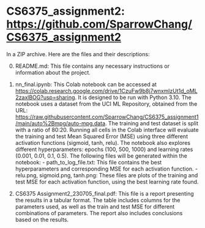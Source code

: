 # CS6375_assignment2: https://github.com/SparrowChang/CS6375_assignment2

In a ZIP archive. Here are the files and their descriptions:

0. README.md: This file contains any necessary instructions or information about the project.

1. nn_final.ipynb: 
    This Colab notebook can be accessed at https://colab.research.google.com/drive/1CzuFw9b8j7wnxmlzUt1d_oML2zaxlBOG?usp=sharing. 
    It is designed to be run with Python 3.10. The notebook uses a dataset from the UCI ML Repository, obtained from the URL: https://raw.githubusercontent.com/SparrowChang/CS6375_assignment1/main/auto%2Bmpg/auto-mpg.data. The training and test dataset is split with a ratio of 80:20. 
    Running all cells in the Colab interface will evaluate the training and test Mean Squared Error (MSE) using three different activation functions (sigmoid, tanh, relu).
    The notebook also explores different hyperparameters: epochs (100, 500, 1000) and learning rates (0.001, 0.01, 0.1, 0.5). The following files will be generated within the notebook:
        - path_to_log_file.txt: This file contains the best hyperparameters and corresponding MSE for each activation function.
        - relu.png, sigmoid.png, tanh.png: These files are plots of the training and test MSE for each activation function, using the best learning rate found.

2. CS6375 Assignment2_230705_final.pdf: This file is a report presenting the results in a tabular format. The table includes columns for the parameters used, as well as the train and test MSE for different combinations of parameters. The report also includes conclusions based on the results.


